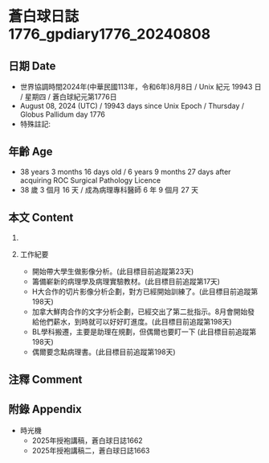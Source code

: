 [_metadata_:encoding]: - "utf-8"
[_metadata_:language]: - "zh-Hant-TW"
[_metadata_:fileformat]: - "markdown"
[_metadata_:MIME_type]: - "text/plain"
[_metadata_:markdown_version]: - "commonmark version 0.30"
[_metadata_:markdown_spec]: - "https://spec.commonmark.org/0.30/"

# 蒼白球日誌1776_gpdiary1776_20240808 #

## 日期 Date ##

* 世界協調時間2024年(中華民國113年，令和6年)8月8日 / Unix 紀元 19943 日 / 星期四 / 蒼白球紀元第1776日
* August 08, 2024 (UTC) / 19943 days since Unix Epoch / Thursday / Globus Pallidum day 1776
* 特殊註記:

## 年齡 Age ##

* 38 years 3 months 16 days old / 6 years 9 months 27 days after acquiring ROC Surgical Pathology Licence
* 38 歲 3 個月 16 天 / 成為病理專科醫師 6 年 9 個月 27 天

## 本文 Content ##

1. 

2. 工作紀要

    - 開始帶大學生做影像分析。(此目標目前追蹤第23天)
    - 籌備嶄新的病理學及病理實驗教材。(此目標目前追蹤第17天)
    - H大合作的切片影像分析企劃，對方已經開始訓練了。(此目標目前追蹤第198天)
    - 加拿大鮮肉合作的文字分析企劃，已經交出了第二批指示。8月會開始發給他們薪水，到時就可以好好盯進度。(此目標目前追蹤第198天)
    - BL學科搬遷，主要是助理在規劃，但偶爾也要盯一下 (此目標目前追蹤第198天)
    - 偶爾要念點病理書。(此目標目前追蹤第198天)

## 注釋 Comment ##


## 附錄 Appendix ##

* 時光機
    - 2025年授袍講稿，蒼白球日誌1662
    - 2025年授袍講稿二，蒼白球日誌1663
